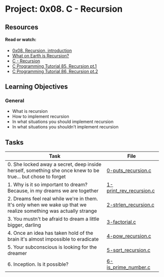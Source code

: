 # Project: 0x08. C - Recursion

## Resources

#### Read or watch:

* [0x08. Recursion, introduction](https://intranet.alxswe.com/rltoken/dzZB83Hm3lO7dScjhebAxw)
* [What on Earth is Recursion?](https://intranet.alxswe.com/rltoken/xYjKl3024oN58Bi_621_vQ)
* [C - Recursion](https://intranet.alxswe.com/rltoken/u4ojc5CZpf4qiuQvmXCiOA)
* [C Programming Tutorial 85, Recursion pt.1](https://intranet.alxswe.com/rltoken/Wv-wffgpXelN9ZTrbmiOyA)
* [C Programming Tutorial 86, Recursion pt.2](https://intranet.alxswe.com/rltoken/7GVdI-KT-M1vOIzwEjSahQ)
## Learning Objectives

### General

* What is recursion
* How to implement recursion
* In what situations you should implement recursion
* In what situations you shouldn’t implement recursion
## Tasks

| Task | File |
| ---- | ---- |
| 0. She locked away a secret, deep inside herself, something she once knew to be true... but chose to forget | [0-puts_recursion.c](./0-puts_recursion.c) |
| 1. Why is it so important to dream? Because, in my dreams we are together | [1-print_rev_recursion.c](./1-print_rev_recursion.c) |
| 2. Dreams feel real while we're in them. It's only when we wake up that we realize something was actually strange | [2-strlen_recursion.c](./2-strlen_recursion.c) |
| 3. You mustn't be afraid to dream a little bigger, darling | [3-factorial.c](./3-factorial.c) |
| 4. Once an idea has taken hold of the brain it's almost impossible to eradicate | [4-pow_recursion.c](./4-pow_recursion.c) |
| 5. Your subconscious is looking for the dreamer | [5-sqrt_recursion.c](./5-sqrt_recursion.c) |
| 6. Inception. Is it possible? | [6-is_prime_number.c](./6-is_prime_number.c) |

